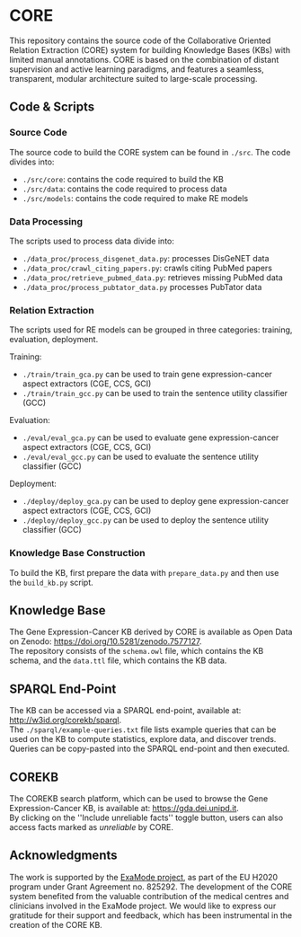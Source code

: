 # CORE
This repository contains the source code of the Collaborative Oriented Relation Extraction (CORE) system for building Knowledge Bases (KBs) with limited manual annotations. CORE is based on the combination of distant supervision and active learning paradigms, and features a seamless, transparent, modular architecture suited to large-scale processing. 

## Code & Scripts

### Source Code

The source code to build the CORE system can be found in ```./src```.
The code divides into:
- ```./src/core```: contains the code required to build the KB
- ```./src/data```: contains the code required to process data
- ```./src/models```: contains the code required to make RE models

### Data Processing

The scripts used to process data divide into:
- ```./data_proc/process_disgenet_data.py```: processes DisGeNET data
- ```./data_proc/crawl_citing_papers.py```: crawls citing PubMed papers
- ```./data_proc/retrieve_pubmed_data.py```: retrieves missing PubMed data
- ```./data_proc/process_pubtator_data.py``` processes PubTator data

### Relation Extraction

The scripts used for RE models can be grouped in three categories: training, evaluation, deployment.

Training:
- ```./train/train_gca.py``` can be used to train gene expression-cancer aspect extractors (CGE, CCS, GCI)
- ```./train/train_gcc.py``` can be used to train the sentence utility classifier (GCC)

Evaluation:
- ```./eval/eval_gca.py``` can be used to evaluate gene expression-cancer aspect extractors (CGE, CCS, GCI)
- ```./eval/eval_gcc.py``` can be used to evaluate the sentence utility classifier (GCC)

Deployment:
- ```./deploy/deploy_gca.py``` can be used to deploy gene expression-cancer aspect extractors (CGE, CCS, GCI)
- ```./deploy/deploy_gcc.py``` can be used to deploy the sentence utility classifier (GCC)

### Knowledge Base Construction

To build the KB, first prepare the data with ```prepare_data.py``` and then use the ```build_kb.py``` script.

## Knowledge Base

The Gene Expression-Cancer KB derived by CORE is available as Open Data on Zenodo: https://doi.org/10.5281/zenodo.7577127.  <br />
The repository consists of the ```schema.owl``` file, which contains the KB schema, and the ```data.ttl``` file, which contains the KB data.

## SPARQL End-Point

The KB can be accessed via a SPARQL end-point, available at: http://w3id.org/corekb/sparql. <br />
The ```./sparql/example-queries.txt``` file lists example queries that can be used on the KB to compute statistics, explore data, and discover trends. Queries can be copy-pasted into the SPARQL end-point and then executed.

## COREKB

The COREKB search platform, which can be used to browse the Gene Expression-Cancer KB, is available at: https://gda.dei.unipd.it. <br />
By clicking on the ''Include unreliable facts'' toggle button, users can also access facts marked as _unreliable_ by CORE.

## Acknowledgments
The work is supported by the [ExaMode project](https://www.examode.eu), as part of the EU H2020 program under Grant Agreement no. 825292.
The development of the CORE system benefited from the valuable contribution of the medical centres and clinicians involved in the ExaMode project. We would like to express our gratitude for their support and feedback, which has been instrumental in the creation of the CORE KB.
